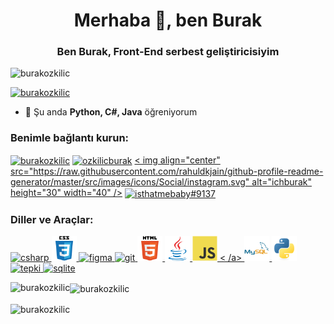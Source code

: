 <h1 align="center">Merhaba 👋, ben Burak</h1>
<h3 align="center">Ben Burak, Front-End serbest geliştiricisiyim</h3>

<p align="left"> <img src="https://komarev.com/ghpvc/?username=burakozkilic&label=Profile%20views&color=0e75b6&style=flat" alt="burakozkilic" /> </p>

<p align="left"> <a href ="https://github.com/ryo-ma/github-profile-trophy"><img src="https://github-profile-trophy.vercel.app/?username=burakozkilic" alt="burakozkilic" /></a> </p>

- 🌱 Şu anda **Python, C#, Java** öğreniyorum

<h3 align="left">Benimle bağlantı kurun:</h3>
<p align="left">
<a href="https://twitter.com/burakozkilic" target="boş"><img align="center" src="https://raw.githubusercontent.com/rahuldkjain/github-profile-readme-generator /master/src/images/icons/Social/twitter.svg" alt="burakozkilic" height="30" width="40" /></a>
<a href="https://linkedin.com/in /ozkilicburak" target="boş"><img align="center" src="https://raw.githubusercontent.com/rahuldkjain/github-profile-readme-generator/master/src/images/icons/Social/linked -in-alt.svg" alt="ozkilicburak" height="30" width="40" /></a>
<a href="https://instagram.com/ichburak" target="blank">< img align="center" src="https://raw.githubusercontent.com/rahuldkjain/github-profile-readme-generator/master/src/images/icons/Social/instagram.svg" alt="ichburak" height="30" width="40" /></a>
<a href="https://discord.gg/isthatmebaby#9137" target="boş"><img align="center" src="https://raw.githubusercontent.com/rahuldkjain/github-profile-readme -generator/master/src/images/icons/Social/discord.svg" alt="isthatmebaby#9137" height="30" width="40" /></a>
</p>

<h3 align="left ">Diller ve Araçlar:</h3>
<p align="left"> <a href="https://www.w3schools.com/cs/" target="_blank" rel="noreferrer"> <img src="https://raw.githubusercontent. com/devicons/devicon/master/icons/csharp/csharp-original.svg" alt="csharp" width="40" height="40"/> </a> <a href="https://www. w3schools.com/css/" target="_blank" rel="noreferrer"> <img src="https://raw.githubusercontent.com/devicons/devicon/master/icons/css3/css3-original-wordmark.svg " alt="css3" width="40" height="40"/> </a> <a href="https://www.figma.com/" target="_blank" rel="noreferrer"> <img src="https://www.vectorlogo.zone/logos/figma/figma-icon.svg" alt="figma" width="40" height="40"/> </a> <a href=" https://git-scm.com/" target="_blank" rel="noreferrer"> <img src="https://www.vectorlogo.zone/logos/git-scm/git-scm-icon.svg " alt="git" width="40" height="40"/> </a> <a href="https://www.w3.org/html/" target="_blank" rel="noreferrer" > <img src="https://raw.githubusercontent.com/devicons/devicon/master/icons/html5/html5-original-wordmark.svg" alt="html5" width="40" height="40"/ > </a> <a href="https://www.java.com" target="_blank" rel="noreferrer"> <img src="https://raw.githubusercontent.com/devicons/devicon/master/icons/java/java-original.svg" alt="java" genişliği ="40" height="40"/> </a> <a href="https://developer.mozilla.org/en-US/docs/Web/JavaScript" target="_blank" rel="noreferrer" > <img src="https://raw.githubusercontent.com/devicons/devicon/master/icons/javascript/javascript-original.svg" alt="javascript" width="40" height="40"/> < /a> <a href="https://www.mysql.com/" target="_blank" rel="noreferrer"> <img src="https://raw.githubusercontent.com/devicons/devicon/master/icons/mysql/mysql-original-wordmark.svg" alt="mysql" width="40" height="40"/> </a> <a href="https:// www.python.org" target="_blank" rel="noreferrer"> <img src="https://raw.githubusercontent.com/devicons/devicon/master/icons/python/python-original.svg" alt= "python" width="40" height="40"/> </a> <a href="https://reactjs.org/" target="_blank" rel="noreferrer"> <img src="https ://raw.githubusercontent.com/devicons/devicon/master/icons/react/react-original-wordmark.svg" alt="tepki" width="40" height="40"/> </a><a href="https://www.sqlite.org/" target="_blank" rel="noreferrer"> <img src="https://www.vectorlogo.zone/logos/sqlite/sqlite-icon. svg" alt="sqlite" width="40" height="40"/> </a> </p>

<p><img align="left" src="https://github-readme-stats.vercel.app/api/top-langs?username=burakozkilic&show_icons=true&locale=en&layout=compact" alt="burakozkilic" /> </p>

<p> <img align="center" src="https://github-readme-stats.vercel.app/api?username=burakozkilic&show_icons=true&locale=en" alt="burakozkilic" /> </p>

<p><img align="center" src="https://github-readme-streak-stats.herokuapp.com/?user=burakozkilic&" alt="burakozkilic" /></p>
